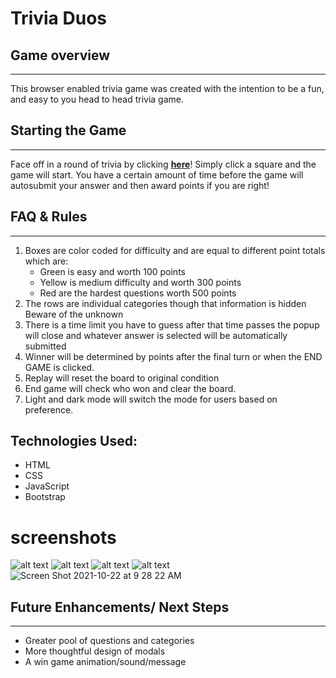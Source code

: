 # Trivia Duos 
## __Game overview__
---
This browser enabled trivia game was created with the intention to be a fun, and easy to you head to head trivia game. 


## __Starting the Game__
---
Face off in a round of trivia by clicking **[here](https://vigorous-khorana-7e3a41.netlify.app)**!
Simply click a square and the game will start. You have a certain amount of time before the game will autosubmit your answer and then award points if you are right!

## FAQ & Rules
--- 
1. Boxes are color coded for difficulty and are equal to different point totals which are: 
   *  Green is easy and worth 100 points
   *  Yellow is medium difficulty and worth 300 points
   *  Red are the hardest questions worth 500 points
2. The rows are individual categories though that information is hidden Beware of the unknown
3. There is a time limit you have to guess after that time passes the popup will close and whatever answer is selected will be automatically submitted
4. Winner will be determined by points after the final turn or when the END GAME is clicked. 
5. Replay will reset the board to original condition 
6. End game will check who won and clear the board.
7. Light and dark mode will switch the mode for users based on preference. 

## Technologies Used:
 * HTML
 * CSS
 * JavaScript
 * Bootstrap


# screenshots
![alt text](image.jpg)
![alt text](image.jpg)
![alt text](image.jpg)
![alt text](image.jpg)
<img alt="Screen Shot 2021-10-22 at 9 28 22 AM" src="https://user-images.githubusercontent.com/51840257/138463430-dc30af81-91d3-434a-a652-483f8afa6fac.png">


## Future Enhancements/ Next Steps
---
* Greater pool of questions and categories
* More thoughtful design of modals
* A win game animation/sound/message
  